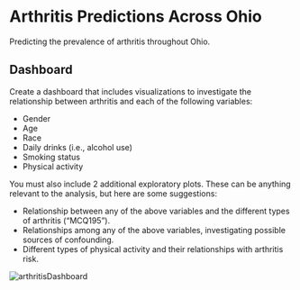 # Arthritis Predictions Across Ohio
Predicting the prevalence of arthritis throughout Ohio.

## Dashboard

Create a dashboard that includes visualizations to investigate the relationship between arthritis and each of the following variables:

  * Gender
  * Age
  * Race
  * Daily drinks (i.e., alcohol use)
  * Smoking status
  * Physical activity
    
You must also include 2 additional exploratory plots. These can be anything relevant to the analysis, but here are some suggestions:

  * Relationship between any of the above variables and the different types of arthritis (“MCQ195”).
  * Relationships among any of the above variables, investigating possible sources of confounding.
  * Different types of physical activity and their relationships with arthritis risk.

![arthritisDashboard](https://github.com/WillPaz16/sta309_arthritis_final/assets/144275029/f510d6c1-14dd-41c7-bd6f-38d2acf76f0b)

